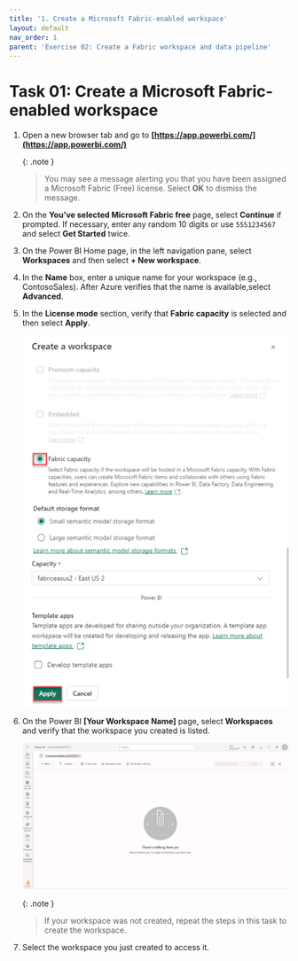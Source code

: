 ```yaml
---
title: '1. Create a Microsoft Fabric-enabled workspace'
layout: default
nav_order: 1
parent: 'Exercise 02: Create a Fabric workspace and data pipeline'
---
```


# Task 01: Create a Microsoft Fabric-enabled workspace

1. Open a new browser tab and go to **[https://app.powerbi.com/](https://app.powerbi.com/)**

    {: .note }
    > You may see a message alerting you that you have been assigned a Microsoft Fabric (Free) license. Select **OK** to dismiss the message.

1. On the **You've selected Microsoft Fabric free** page, select **Continue** if prompted. If necessary, enter any random 10 digits or use `5551234567` and select **Get Started** twice.

1. On the Power BI Home page, in the left navigation pane, select **Workspaces** and then select **+ New workspace**.

1. In the **Name** box, enter a unique name for your workspace (e.g., ContosoSales). After Azure verifies that the name is available,select **Advanced**.

1. In the **License mode** section, verify that **Fabric capacity** is selected and then select **Apply**.

    ![fabriccapacity.jpg](../media/instructions254096/fabriccapacity.jpg)

1. On the Power BI **[Your Workspace Name]** page, select **Workspaces** and verify that the workspace you created is listed.

    ![workspacecreated.jpg](../media/instructions254096/workspacecreated.jpg)

    {: .note }
    > If your workspace was not created, repeat the steps in this task to create the workspace.

1. Select the workspace you just created to access it.
